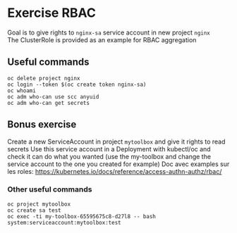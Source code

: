 # Exercise RBAC

Goal is to give rights to `nginx-sa` service account in new project `nginx`  
The ClusterRole is provided as an example for RBAC aggregation

## Useful commands

```
oc delete project nginx
oc login --token $(oc create token nginx-sa)
oc whoami
oc adm who-can use scc anyuid
oc adm who-can get secrets
```

## Bonus exercise

Create a new ServiceAccount in project `mytoolbox` and give it rights to read secrets
Use this service account in a Deployment with kubectl/oc and check it can do what you wanted (use the my-toolbox and change the service account to the one you created for example)
Doc avec examples sur les roles: https://kubernetes.io/docs/reference/access-authn-authz/rbac/

### Other useful commands
```
oc project mytoolbox
oc create sa test
oc exec -ti my-toolbox-65595675c8-d27l8 -- bash
system:serviceaccount:mytoolbox:test
```


